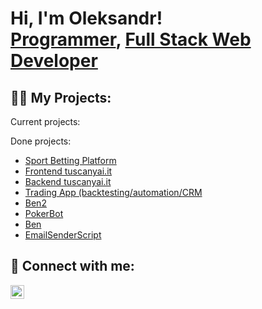 <h1>Hi, I'm Oleksandr! <br/><a href="https://github.com/RotterPotter">Programmer</a>, <a href="https://www.linkedin.com/in/oleksandrON/">Full Stack Web Developer</a>

<h2>👨‍💻 My Projects:</h2>

Current projects:

Done projects:
- [Sport Betting Platform](https://github.com/RotterPotter/trust_bet)
- [Frontend tuscanyai.it](https://github.com/RotterPotter/playground_front)
- [Backend tuscanyai.it](https://github.com/RotterPotter/playground_API)
- [Trading App (backtesting/automation/CRM](https://github.com/RotterPotter/trading_app.git)
- [Ben2](https://github.com/RotterPotter/Ben2)
- [PokerBot](https://github.com/RotterPotter/pokerbot)
- [Ben](https://github.com/RotterPotter/Ben)
- [EmailSenderScript](https://github.com/RotterPotter/emailSender)

<h2> 🤳 Connect with me:</h2>

[<img align="left" alt="NazarevychOleksandr | LinkedIn" width="22px" src="https://cdn.jsdelivr.net/npm/simple-icons@v3/icons/linkedin.svg" />][linkedin]




[linkedin]: https://www.linkedin.com/in/oleksandrON/
